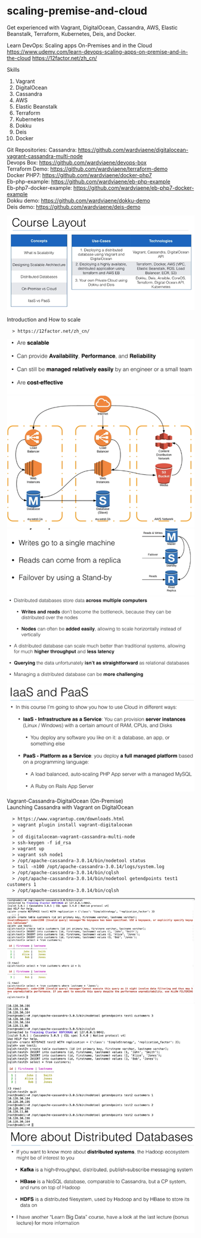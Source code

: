 # scaling-premise-and-cloud
Get experienced with Vagrant, DigitalOcean, Cassandra, AWS, Elastic Beanstalk, Terraform, Kubernetes, Deis, and Docker.

Learn DevOps: Scaling apps On-Premises and in the Cloud  
https://www.udemy.com/learn-devops-scaling-apps-on-premise-and-in-the-cloud
https://12factor.net/zh_cn/

Skills
1. Vagrant
2. DigitalOcean
3. Cassandra
4. AWS 
5. Elastic Beanstalk
6. Terraform
7. Kubernetes
8. Dokku
9. Deis
10. Docker

Git Repositories:
Cassandra: https://github.com/wardviaene/digitalocean-vagrant-cassandra-multi-node  
Devops Box: https://github.com/wardviaene/devops-box  
Terraform Demo: https://github.com/wardviaene/terraform-demo  
Docker PHP7: https://github.com/wardviaene/docker-php7  
Eb-php-example: https://github.com/wardviaene/eb-php-example  
Eb-php7-docker-example: https://github.com/wardviaene/eb-php7-docker-example  
Dokku demo: https://github.com/wardviaene/dokku-demo  
Deis demo: https://github.com/wardviaene/deis-demo  

![alt text](https://github.com/smalltide/scaling-premise-and-cloud/blob/master/img/intro.png "intro")

Introduction and How to scale
```
  > https://12factor.net/zh_cn/
```
![alt text](https://github.com/smalltide/scaling-premise-and-cloud/blob/master/img/scalable1.png "scalable1")
![alt text](https://github.com/smalltide/scaling-premise-and-cloud/blob/master/img/scalable2.png "scalable2")
![alt text](https://github.com/smalltide/scaling-premise-and-cloud/blob/master/img/db1.png "db1")![alt text](https://github.com/smalltide/scaling-premise-and-cloud/blob/master/img/db2.png "db2")
![alt text](https://github.com/smalltide/scaling-premise-and-cloud/blob/master/img/IaaS-PaaS.png "IaaS-PaaS")

Vagrant-Cassandra-DigitalOcean (On-Premise)  
Launching Cassandra with Vagrant on DigitalOcean
```
  > https://www.vagrantup.com/downloads.html
  > vagrant plugin install vagrant-digitalocean
  >
  > cd digitalocean-vagrant-cassandra-multi-node
  > ssh-keygen -f id_rsa
  > vagrant up
  > vagrant ssh node1
  > /opt/apache-cassandra-3.0.14/bin/nodetool status
  > tail -n100 /opt/apache-cassandra-3.0.14/logs/system.log
  > /opt/apache-cassandra-3.0.14/bin/cqlsh
  > /opt/apache-cassandra-3.0.14/bin/nodetool getendpoints test1 customers 1
  > /opt/apache-cassandra-3.0.14/bin/cqlsh
```
![alt text](https://github.com/smalltide/scaling-premise-and-cloud/blob/master/img/cqlsh.png "cqlsh")
![alt text](https://github.com/smalltide/scaling-premise-and-cloud/blob/master/img/cqlsh2.png "cqlsh2")
![alt text](https://github.com/smalltide/scaling-premise-and-cloud/blob/master/img/distribute-system.png "distribute-system")